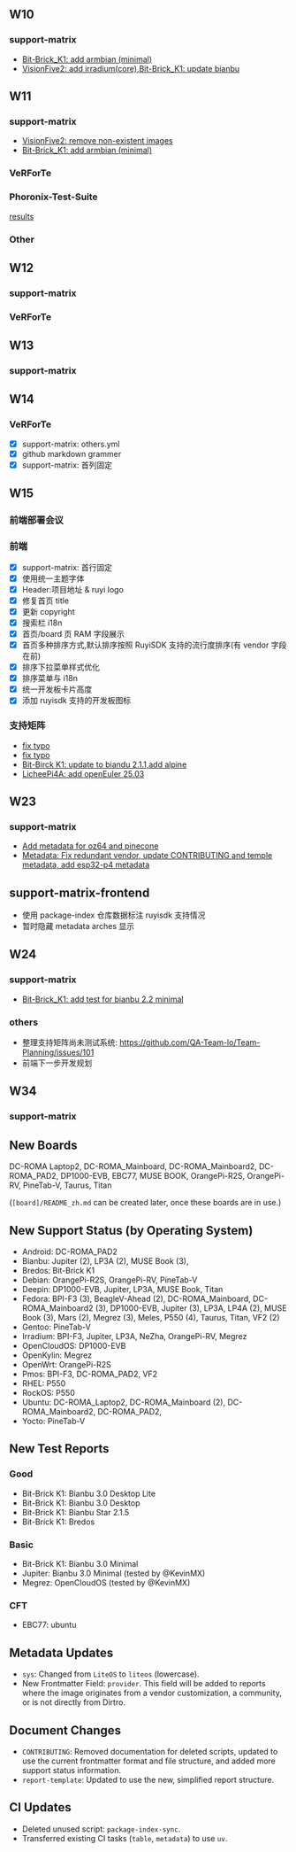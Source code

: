 ## W10

### support-matrix

- [Bit-Brick_K1: add armbian (minimal)](https://github.com/ruyisdk/support-matrix/pull/194)
- [VisionFive2: add irradium(core),Bit-Brick_K1: update bianbu](https://github.com/ruyisdk/support-matrix/pull/192)

## W11

### support-matrix

- [VisionFive2: remove non-existent images](https://github.com/ruyisdk/support-matrix/pull/196)
- [Bit-Brick_K1: add armbian (minimal)](https://github.com/ruyisdk/support-matrix/pull/194)

### VeRForTe

### Phoronix-Test-Suite

[results](../report/PTS_2042.md)

### Other

## W12

### support-matrix

### VeRForTe

## W13

### support-matrix

## W14

### VeRForTe

- [x] support-matrix: others.yml
- [x] github markdown grammer 
- [x] support-matrix: 首列固定

## W15

### 前端部署会议

### 前端

- [x] support-matrix: 首行固定
- [x] 使用统一主题字体
- [x] Header:项目地址 & ruyi logo
- [x] 修复首页 title
- [x] 更新 copyright
- [x] 搜索栏 i18n
- [x] 首页/board 页 RAM 字段展示
- [x] 首页多种排序方式,默认排序按照 RuyiSDK 支持的流行度排序(有 vendor 字段在前)
- [x] 排序下拉菜单样式优化
- [x] 排序菜单与 i18n
- [x] 统一开发板卡片高度
- [x] 添加 ruyisdk 支持的开发板图标

### 支持矩阵

- [fix typo](https://github.com/ruyisdk/support-matrix/pull/249)
- [fix typo](https://github.com/ruyisdk/support-matrix/pull/241)
- [Bit-Birck K1: update to biandu 2.1.1,add alpine](https://github.com/ruyisdk/support-matrix/pull/240)
- [LicheePi4A: add openEuler 25.03](https://github.com/ruyisdk/support-matrix/pull/237)

## W23

### support-matrix

- [Add metadata for oz64 and pinecone](https://github.com/ruyisdk/support-matrix/pull/319)
- [Metadata: Fix redundant vendor, update CONTRIBUTING and temple metadata, add esp32-p4 metadata](https://github.com/ruyisdk/support-matrix/pull/316)

## support-matrix-frontend

- 使用 package-index 仓库数据标注 ruyisdk 支持情况
- 暂时隐藏 metadata arches 显示

## W24

### support-matrix

- [Bit-Brick_K1: add test for bianbu 2.2 minimal](https://github.com/ruyisdk/support-matrix/pull/323)

### others

- 整理支持矩阵尚未测试系统: https://github.com/QA-Team-lo/Team-Planning/issues/101
- 前端下一步开发规划

## W34

### support-matrix

## New Boards

DC-ROMA Laptop2, DC-ROMA_Mainboard, DC-ROMA_Mainboard2, DC-ROMA_PAD2, DP1000-EVB, EBC77, MUSE BOOK, OrangePi-R2S, OrangePi-RV, PineTab-V, Taurus, Titan

(`[board]/README_zh.md` can be created later, once these boards are in use.)

## New Support Status (by Operating System)

- Android: DC-ROMA_PAD2
- Bianbu: Jupiter (2), LP3A (2), MUSE Book (3),
- Bredos: Bit-Brick K1
- Debian: OrangePi-R2S, OrangePi-RV, PineTab-V
- Deepin: DP1000-EVB, Jupiter, LP3A, MUSE Book, Titan
- Fedora: BPI-F3 (3), BeagleV-Ahead (2), DC-ROMA_Mainboard, DC-ROMA_Mainboard2 (3), DP1000-EVB, Jupiter (3), LP3A, LP4A (2), MUSE Book (3), Mars (2), Megrez (3), Meles, P550 (4), Taurus, Titan, VF2 (2)
- Gentoo: PineTab-V
- Irradium: BPI-F3, Jupiter, LP3A, NeZha, OrangePi-RV, Megrez
- OpenCloudOS: DP1000-EVB
- OpenKylin: Megrez
- OpenWrt: OrangePi-R2S
- Pmos: BPI-F3, DC-ROMA_PAD2, VF2
- RHEL: P550
- RockOS: P550
- Ubuntu: DC-ROMA_Laptop2, DC-ROMA_Mainboard (2), DC-ROMA_Mainboard2, DC-ROMA_PAD2,
- Yocto: PineTab-V

## New Test Reports

### Good
- Bit-Brick K1: Bianbu 3.0 Desktop Lite
- Bit-Brick K1: Bianbu 3.0 Desktop
- Bit-Brick K1: Bianbu Star 2.1.5
- Bit-Brick K1: Bredos

### Basic
- Bit-Brick K1: Bianbu 3.0 Minimal
- Jupiter: Bianbu 3.0 Minimal (tested by @KevinMX)
- Megrez: OpenCloudOS (tested by @KevinMX)

### CFT
- EBC77: ubuntu

## Metadata Updates

- `sys`: Changed from `LiteOS` to `liteos` (lowercase).
- New Frontmatter Field: `provider`. This field will be added to reports where the image originates from a vendor customization, a community, or is not directly from Dirtro.

## Document Changes

- `CONTRIBUTING`: Removed documentation for deleted scripts, updated to use the current frontmatter format and file structure, and added more support status information.
- `report-template`: Updated to use the new, simplified report structure.

## CI Updates

- Deleted unused script: `package-index-sync`.
- Transferred existing CI tasks (`table`, `metadata`) to use `uv`.

